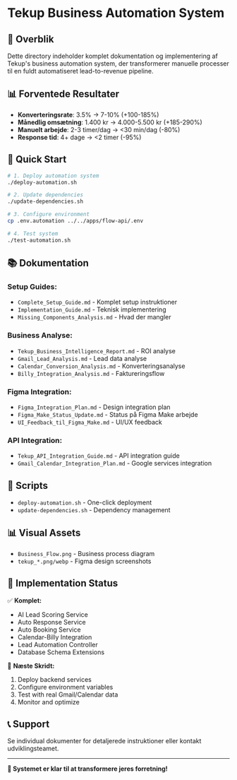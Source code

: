 # Tekup Business Automation System

## 🎯 Overblik

Dette directory indeholder komplet dokumentation og implementering af Tekup's business automation system, der transformerer manuelle processer til en fuldt automatiseret lead-to-revenue pipeline.

## 📊 Forventede Resultater

- **Konverteringsrate**: 3.5% → 7-10% (+100-185%)
- **Månedlig omsætning**: 1.400 kr → 4.000-5.500 kr (+185-290%)
- **Manuelt arbejde**: 2-3 timer/dag → <30 min/dag (-80%)
- **Response tid**: 4+ dage → <2 timer (-95%)

## 🚀 Quick Start

```bash
# 1. Deploy automation system
./deploy-automation.sh

# 2. Update dependencies
./update-dependencies.sh

# 3. Configure environment
cp .env.automation ../../apps/flow-api/.env

# 4. Test system
./test-automation.sh
```

## 📚 Dokumentation

### **Setup Guides:**
- `Complete_Setup_Guide.md` - Komplet setup instruktioner
- `Implementation_Guide.md` - Teknisk implementering
- `Missing_Components_Analysis.md` - Hvad der mangler

### **Business Analyse:**
- `Tekup_Business_Intelligence_Report.md` - ROI analyse
- `Gmail_Lead_Analysis.md` - Lead data analyse
- `Calendar_Conversion_Analysis.md` - Konverteringsanalyse
- `Billy_Integration_Analysis.md` - Faktureringsflow

### **Figma Integration:**
- `Figma_Integration_Plan.md` - Design integration plan
- `Figma_Make_Status_Update.md` - Status på Figma Make arbejde
- `UI_Feedback_til_Figma_Make.md` - UI/UX feedback

### **API Integration:**
- `Tekup_API_Integration_Guide.md` - API integration guide
- `Gmail_Calendar_Integration_Plan.md` - Google services integration

## 🔧 Scripts

- `deploy-automation.sh` - One-click deployment
- `update-dependencies.sh` - Dependency management

## 📊 Visual Assets

- `Business_Flow.png` - Business process diagram
- `tekup_*.png/webp` - Figma design screenshots

## 🎯 Implementation Status

✅ **Komplet:**
- AI Lead Scoring Service
- Auto Response Service
- Auto Booking Service
- Calendar-Billy Integration
- Lead Automation Controller
- Database Schema Extensions

🔧 **Næste Skridt:**
1. Deploy backend services
2. Configure environment variables
3. Test with real Gmail/Calendar data
4. Monitor and optimize

## 📞 Support

Se individual dokumenter for detaljerede instruktioner eller kontakt udviklingsteamet.

---

**🎉 Systemet er klar til at transformere jeres forretning!**
